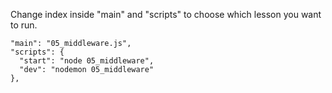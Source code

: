 Change index inside "main" and "scripts" to choose which lesson you want to run.

```
"main": "05_middleware.js",
"scripts": {
  "start": "node 05_middleware",
  "dev": "nodemon 05_middleware"
},
```
